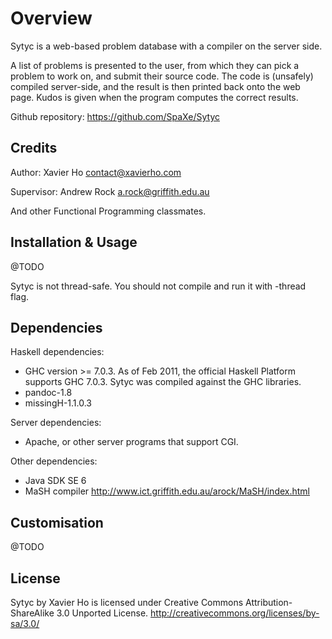 Overview
========
Sytyc is a web-based problem database with a compiler on the server side.

A list of problems is presented to the user, from which they can pick a
problem to work on, and submit their source code. The code is (unsafely)
compiled server-side, and the result is then printed back onto the web
page. Kudos is given when the program computes the correct results.

Github repository: https://github.com/SpaXe/Sytyc

Credits
-------
Author: Xavier Ho contact@xavierho.com

Supervisor: Andrew Rock a.rock@griffith.edu.au

And other Functional Programming classmates.

Installation & Usage
--------------------
@TODO

Sytyc is not thread-safe. You should not compile and run it with -thread flag.

Dependencies
------------
Haskell dependencies:
  * GHC version >= 7.0.3. As of Feb 2011, the official Haskell Platform 
  supports GHC 7.0.3. Sytyc was compiled against the GHC libraries.
  * pandoc-1.8
  * missingH-1.1.0.3

Server dependencies:
  * Apache, or other server programs that support CGI.

Other dependencies:
  * Java SDK SE 6
  * MaSH compiler http://www.ict.griffith.edu.au/arock/MaSH/index.html

Customisation
-------------
@TODO

License
-------
Sytyc by Xavier Ho is licensed under
Creative Commons Attribution-ShareAlike 3.0 Unported License.
http://creativecommons.org/licenses/by-sa/3.0/